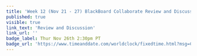 ```yaml
---
title: 'Week 12 (Nov 21 - 27) BlackBoard Collaborate Review and Discussion'
published: true
visible: true
link_text: 'Review and Discussion'
link_url: ''
badge_label: Thur Nov 26th 2:30pm PT
badge_url: 'https://www.timeanddate.com/worldclock/fixedtime.html?msg=CMPT-363+Review+and+Discussion&iso=20201126T1430&p1=256&am=50'
---
```


